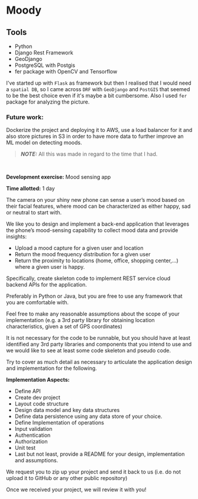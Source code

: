 # Moody

## Tools
- Python
- Django Rest Framework
- GeoDjango
- PostgreSQL with Postgis
- fer package with OpenCV and Tensorflow

I've started up with `Flask` as framework but then I realised that I would need a 
`spatial DB`, so I came across `DRF` with `GeoDjango` and `PostGIS` 
that seemed to be the best choice even if it's maybe a bit cumbersome.
Also I used `fer` package for analyzing the picture.

### Future work:
Dockerize the project and deploying it to AWS, use a load balancer for it and 
also store pictures in S3 in order to have more data to further improve an ML model on detecting moods.

> **_NOTE:_**   All this was made in regard to the time that I had.

</br>

**Development exercise:** Mood sensing app </br>

**Time allotted:** 1 day </br>

The camera on your shiny new phone can sense a user’s mood based on their facial features, where
mood can be characterized as either happy, sad or neutral to start with. 

We like you to design and implement a back-end application that leverages the phone’s mood-sensing
capability to collect mood data and provide insights:

- Upload a mood capture for a given user and location 
- Return the mood frequency distribution for a given user
- Return the proximity to locations (home, office, shopping center,…) where a given user is
happy.
  

Specifically, create skeleton code to implement REST service cloud backend APIs for the application.

Preferably in Python or Java, but you are free to use any framework that you are comfortable with.

Feel free to make any reasonable assumptions about the scope of your implementation (e.g. a 3rd
party library for obtaining location characteristics, given a set of GPS coordinates)

It is not necessary for the code to be runnable, but you should have at least identified any 3rd party
libraries and components that you intend to use and we would like to see at least some code skeleton
and pseudo code.

Try to cover as much detail as necessary to articulate the application design and implementation for
the following.

**Implementation Aspects:**
- Define API
- Create dev project
- Layout code structure
- Design data model and key data structures
- Define data persistence using any data store of your choice.
- Define Implementation of operations
- Input validation
- Authentication
- Authorization
- Unit test
- Last but not least, provide a README for your design, implementation and assumptions.


We request you to zip up your project and send it back to us (i.e. do not upload it to GitHub or any
other public repository)

Once we received your project, we will review it with you!
